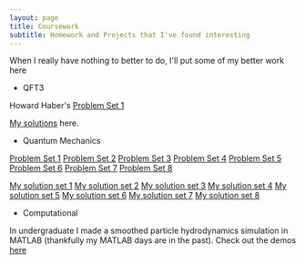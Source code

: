 ```yaml
---
layout: page
title: Coursework
subtitle: Homework and Projects that I've found interesting
---
```


When I really have nothing to better to do, I'll put some of my better work here

- QFT3

Howard Haber's [Problem Set 1](http://scipp.ucsc.edu/~haber/ph222/qftiii20_1.pdf)

[My solutions](https://nolansmyth.github.io/assets/QFT3_HW1.pdf) here.

- Quantum Mechanics

[Problem Set 1](https://nolansmyth.github.io/assets/phys215_HW1.pdf)
[Problem Set 2](https://nolansmyth.github.io/assets/phys215_HW2.pdf)
[Problem Set 3](https://nolansmyth.github.io/assets/phys215_HW3.pdf)
[Problem Set 4](https://nolansmyth.github.io/assets/phys215_HW4.pdf)
[Problem Set 5](https://nolansmyth.github.io/assets/phys215_HW5.pdf)
[Problem Set 6](https://nolansmyth.github.io/assets/phys215_HW6.pdf)
[Problem Set 7](https://nolansmyth.github.io/assets/phys215_HW7.pdf)
[Problem Set 8](https://nolansmyth.github.io/assets/phys215_HW8.pdf)

[My solution set 1](https://nolansmyth.github.io/assets/QMHW1)
[My solution set 2](https://nolansmyth.github.io/assets/QMHW2)
[My solution set 3](https://nolansmyth.github.io/assets/QMHW3)
[My solution set 4](https://nolansmyth.github.io/assets/QMHW4)
[My solution set 5](https://nolansmyth.github.io/assets/QMHW5)
[My solution set 6](https://nolansmyth.github.io/assets/QMHW6)
[My solution set 7](https://nolansmyth.github.io/assets/QMHW7)
[My solution set 8](https://nolansmyth.github.io/assets/QMHW8)

- Computational 

In undergraduate I made a smoothed particle hydrodynamics simulation in MATLAB (thankfully my MATLAB days are in the past). Check out the demos [here](https://github.com/NolanSmyth/Smoothed-particle-hydrodynamics)


